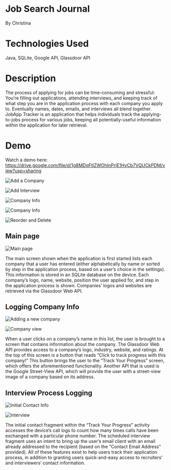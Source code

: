 # Job Search Journal
 By Christina

# Technologies Used
Java, SQLite, Google API, Glassdoor API

# Description
The process of applying for jobs can be time-consuming and stressful: You’re filling out applications, attending interviews, and keeping track of what step you are in the application process with each company you apply to. Eventually names, dates, emails, and interviews all blend together. JobApp Tracker is an application that helps individuals track the applying-to-jobs process for various jobs, keeping all potentially-useful information within the application for later retrieval.




# Demo
Watch a demo here: 
https://drive.google.com/file/d/1g8MDqFtlZWOhInPrjE1HvCb7VQUCkPDM/view?usp=sharing


![Add a Company](https://github.com/cjaiello/Job-Search-Journal/blob/master/screenshots/add-a-company.gif)

![Add Interview](https://github.com/cjaiello/Job-Search-Journal/blob/master/screenshots/add-interview.gif)

![Company Info](https://github.com/cjaiello/Job-Search-Journal/blob/master/screenshots/company-info-2.gif)

![Company Info](https://github.com/cjaiello/Job-Search-Journal/blob/master/screenshots/company-info.gif)

![Reorder and Delete](https://github.com/cjaiello/Job-Search-Journal/blob/master/screenshots/reorder-and-delete.gif)






## Main page

![Main page](https://github.com/cjaiello/Job-Search-Journal/blob/master/screenshots/Job-Search-Journal-1.png)

The main screen shown when the application is first started lists each company that a user has entered (either alphabetically by name or sorted by step in the application process, based on a user’s choice in the settings). This information is stored in an SQLite database on the device. Each company’s logo, name, website, position the user applied for, and step in the application process is shown. Companies’ logos and websites are retrieved via the Glassdoor Web API.






## Logging Company Info

![Adding a new company](https://github.com/cjaiello/Job-Search-Journal/blob/master/screenshots/Job-Search-Journal-2.png)

![Company view](https://github.com/cjaiello/Job-Search-Journal/blob/master/screenshots/Job-Search-Journal-3.png)

When a user clicks on a company’s name in this list, the user is brought to a screen that contains information about the company. The Glassdoor Web API provides access to a company’s logo, industry, website, and ratings. At the top of this screen is a button that reads “Click to track progress with this company!” This button brings the user to the “Track Your Progress” screen, which offers the aforementioned functionality. Another API that is used is the Google Street-View API, which will provide the user with a street-view image of a company based on its address.





## Interview Process Logging

![Initial Contact Info](https://github.com/cjaiello/Job-Search-Journal/blob/master/screenshots/Job-Search-Journal-4.png)

![Interview](https://github.com/cjaiello/Job-Search-Journal/blob/master/screenshots/Job-Search-Journal-5.png)

The initial contact fragment within the “Track Your Progress” activity accesses the device’s call logs to count how many times calls have been exchanged with a particular phone number. The scheduled interview fragment uses an intent to bring up the user’s email client with an email already addressed to the recipient (based on the “Contact Email Address” provided). All of these features exist to help users track their application process, in addition to granting users quick-and-easy access to recruiters’ and interviewers’ contact information.


